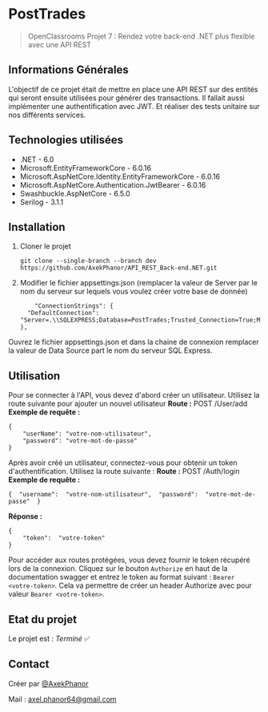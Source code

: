 # PostTrades
> OpenClassrooms Projet 7 : Rendez votre back-end .NET plus flexible avec une API REST


## Informations Générales
L'objectif de ce projet était de mettre en place une API REST sur des entités qui seront ensuite utilisées pour générer des transactions.
Il fallait aussi implémenter une authentification avec JWT. Et réaliser des tests unitaire sur nos différents services.

## Technologies utilisées
- .NET - 6.0
- Microsoft.EntityFrameworkCore - 6.0.16
- Microsoft.AspNetCore.Identity.EntityFrameworkCore - 6.0.16
- Microsoft.AspNetCore.Authentication.JwtBearer - 6.0.16
- Swashbuckle.AspNetCore - 6.5.0
- Serilog - 3.1.1

## Installation
1. Cloner le projet 
	```
	git clone --single-branch --branch dev https://github.com/AxekPhanor/API_REST_Back-end.NET.git
	```
2. Modifier le fichier appsettings.json (remplacer la valeur de Server par le nom du serveur sur lequels vous voulez créer votre base de donnée)
	```
		"ConnectionStrings": {
	  "DefaultConnection": "Server=.\\SQLEXPRESS;Database=PostTrades;Trusted_Connection=True;MultipleActiveResultSets=true"
	},
	```
Ouvrez le fichier appsettings.json et dans la chaine de connexion remplacer la valeur de Data Source part le nom du serveur SQL Express.

## Utilisation
Pour se connecter à l'API, vous devez d'abord créer un utilisateur. Utilisez la route suivante pour ajouter un nouvel utilisateur **Route :** POST /User/add
**Exemple de requête :** 
```
{
	"userName": "votre-nom-utilisateur",
	"password": "votre-mot-de-passe" 
} 
```
Après avoir créé un utilisateur, connectez-vous pour obtenir un token d'authentification. Utilisez la route suivante :
**Route :** POST /Auth/login
**Exemple de requête :**
```
{  "username":  "votre-nom-utilisateur",  "password":  "votre-mot-de-passe"  }
```
**Réponse :**
```
{  
	"token":  "votre-token"
}
```

Pour accéder aux routes protégées, vous devez fournir le token récupéré lors de la connexion. Cliquez sur le bouton `Authorize` en haut de la documentation swagger et entrez le token au format suivant : `Bearer <votre-token>`.
Cela va permettre de créer un header Authorize avec pour valeur `Bearer <votre-token>`.

## Etat du projet
Le projet est : _Terminé_ ✅

## Contact
Créer par [@AxekPhanor](https://github.com/AxekPhanor)

Mail : axel.phanor64@gmail.com

